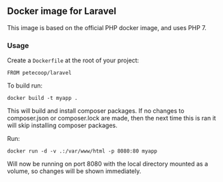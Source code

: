 ## Docker image for Laravel

This image is based on the official PHP docker image, and uses PHP 7.

### Usage

Create a `Dockerfile` at the root of your project:
```
FROM petecoop/laravel
```

To build run:
```
docker build -t myapp .
```

This will build and install composer packages. If no changes to composer.json or composer.lock are made, then the next time this is ran it will skip installing composer packages.


Run:
```
docker run -d -v .:/var/www/html -p 8080:80 myapp
```

Will now be running on port 8080 with the local directory mounted as a volume, so changes will be shown immediately.
